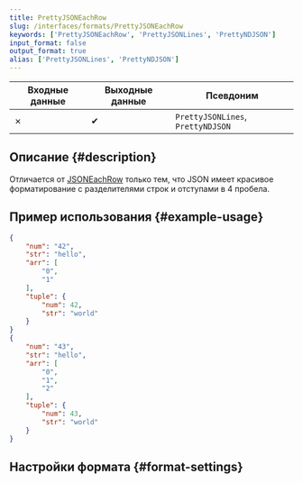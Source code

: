 ```yaml
---
title: PrettyJSONEachRow
slug: /interfaces/formats/PrettyJSONEachRow
keywords: ['PrettyJSONEachRow', 'PrettyJSONLines', 'PrettyNDJSON']
input_format: false
output_format: true
alias: ['PrettyJSONLines', 'PrettyNDJSON']
---
```


| Входные данные | Выходные данные | Псевдоним                        |
|----------------|-----------------|----------------------------------|
| ✗              | ✔               | `PrettyJSONLines`, `PrettyNDJSON` |

## Описание {#description}

Отличается от [JSONEachRow](./JSONEachRow.md) только тем, что JSON имеет красивое форматирование с разделителями строк и отступами в 4 пробела.

## Пример использования {#example-usage}

```json
{
    "num": "42",
    "str": "hello",
    "arr": [
        "0",
        "1"
    ],
    "tuple": {
        "num": 42,
        "str": "world"
    }
}
{
    "num": "43",
    "str": "hello",
    "arr": [
        "0",
        "1",
        "2"
    ],
    "tuple": {
        "num": 43,
        "str": "world"
    }
}
```

## Настройки формата {#format-settings}
